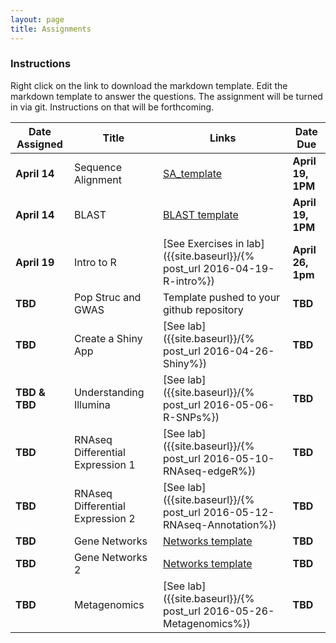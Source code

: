 ```yaml
---
layout: page
title: Assignments
---
```


### Instructions

Right click on the link to download the markdown template.  Edit the markdown template to answer the questions.  The assignment will be turned in via git.  Instructions on that will be forthcoming.

| Date Assigned | Title              | Links                                      | Date Due       |
|---------------|--------------------|--------------------------------------------|----------------|
| __April 14__       | Sequence Alignment | [SA_template](Assignment_1.5_SA_template.md)          | __April 19, 1PM__        |
| __April 14__       | BLAST              | [BLAST template](assignment2-worksheet.md) | __April 19, 1PM__        |
| __April 19__       | Intro to R         | [See Exercises in lab]({{site.baseurl}}/{% post_url 2016-04-19-R-intro%}) | __April 26, 1pm__  |
| __TBD__       | Pop Struc and GWAS | Template pushed to your github repository  | __TBD__ |
| __TBD__       | Create a Shiny App | [See lab]({{site.baseurl}}/{% post_url 2016-04-26-Shiny%}) | __TBD__ |
| __TBD & TBD__ | Understanding Illumina | [See lab]({{site.baseurl}}/{% post_url 2016-05-06-R-SNPs%}) | __TBD__ |
| __TBD__       | RNAseq Differential Expression 1 | [See lab]({{site.baseurl}}/{% post_url 2016-05-10-RNAseq-edgeR%}) | __TBD__ |
| __TBD__       | RNAseq Differential Expression 2 |  [See lab]({{site.baseurl}}/{% post_url 2016-05-12-RNAseq-Annotation%})| __TBD__ |
| __TBD__       | Gene Networks | [Networks template](Assignment_7_template.Rmd)          | __TBD__ |
| __TBD__       | Gene Networks 2 | [Networks template](Assignment_8_template.Rmd)          | __TBD__ |
| __TBD__       | Metagenomics | [See lab]({{site.baseurl}}/{% post_url 2016-05-26-Metagenomics%})          | __TBD__  |
